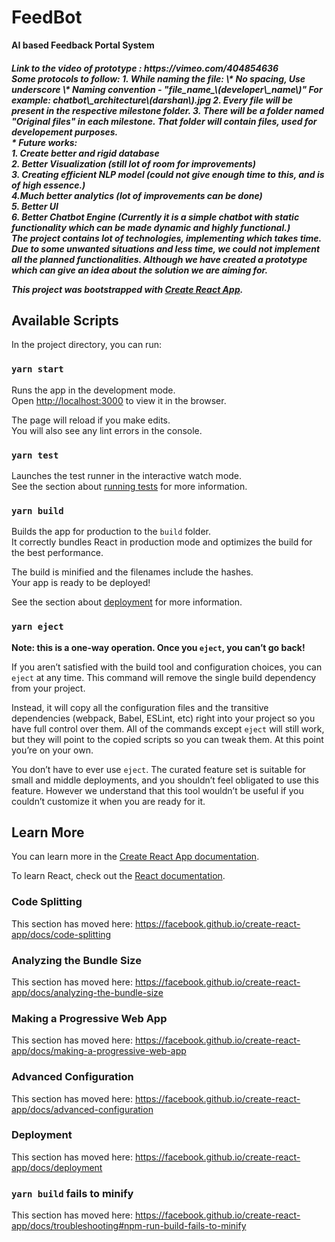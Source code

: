 # FeedBot

**AI based Feedback Portal System**  

<h5> Link to the video of prototype : https://vimeo.com/404854636 <br>
Some protocols to follow:  
 1. While naming the file:  
 \* No spacing, Use underscore  
 \* Naming convention - "file_name_\(developer\_name\)" For example: chatbot\_architecture\(darshan\).jpg  
 2. Every file will be present in the respective milestone folder. 3. There will be a folder named "Original files" in each milestone. That folder will contain files, used for developement purposes.

<br>
* Future works:<br>
    1. Create better and rigid database<br>
    2. Better Visualization (still lot of room for improvements)<br>
    3. Creating efficient NLP model (could not give enough time to this, and is of high essence.)<br>
    4.Much better analytics (lot of improvements can be done)<br>
    5. Better UI<br>
    6. Better Chatbot Engine (Currently it is a simple chatbot with static functionality which can be made dynamic and highly functional.)<br>
    <b> The project contains lot of technologies, implementing which takes time. Due to some unwanted situations and less time, we could not implement all the planned functionalities. Although we have created a prototype which can give an idea about the solution we are aiming for.</b><br>
    
    
  
 This project was bootstrapped with [Create React App](https://github.com/facebook/create-react-app).

## Available Scripts

In the project directory, you can run:

### `yarn start`

Runs the app in the development mode.<br />
Open [http://localhost:3000](http://localhost:3000) to view it in the browser.

The page will reload if you make edits.<br />
You will also see any lint errors in the console.

### `yarn test`

Launches the test runner in the interactive watch mode.<br />
See the section about [running tests](https://facebook.github.io/create-react-app/docs/running-tests) for more information.

### `yarn build`

Builds the app for production to the `build` folder.<br />
It correctly bundles React in production mode and optimizes the build for the best performance.

The build is minified and the filenames include the hashes.<br />
Your app is ready to be deployed!

See the section about [deployment](https://facebook.github.io/create-react-app/docs/deployment) for more information.

### `yarn eject`

**Note: this is a one-way operation. Once you `eject`, you can’t go back!**

If you aren’t satisfied with the build tool and configuration choices, you can `eject` at any time. This command will remove the single build dependency from your project.

Instead, it will copy all the configuration files and the transitive dependencies (webpack, Babel, ESLint, etc) right into your project so you have full control over them. All of the commands except `eject` will still work, but they will point to the copied scripts so you can tweak them. At this point you’re on your own.

You don’t have to ever use `eject`. The curated feature set is suitable for small and middle deployments, and you shouldn’t feel obligated to use this feature. However we understand that this tool wouldn’t be useful if you couldn’t customize it when you are ready for it.

## Learn More

You can learn more in the [Create React App documentation](https://facebook.github.io/create-react-app/docs/getting-started).

To learn React, check out the [React documentation](https://reactjs.org/).

### Code Splitting

This section has moved here: https://facebook.github.io/create-react-app/docs/code-splitting

### Analyzing the Bundle Size

This section has moved here: https://facebook.github.io/create-react-app/docs/analyzing-the-bundle-size

### Making a Progressive Web App

This section has moved here: https://facebook.github.io/create-react-app/docs/making-a-progressive-web-app

### Advanced Configuration

This section has moved here: https://facebook.github.io/create-react-app/docs/advanced-configuration

### Deployment

This section has moved here: https://facebook.github.io/create-react-app/docs/deployment

### `yarn build` fails to minify

This section has moved here: https://facebook.github.io/create-react-app/docs/troubleshooting#npm-run-build-fails-to-minify
